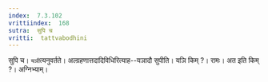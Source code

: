 ```yaml
---
index:  7.3.102
vrittiindex:  168
sutra:  सुपि च
vritti:  tattvabodhini 
---
```


सुपि च। `यञी`त्यनुवर्तते। अल्ग्रहणात्तदादिविधिरित्याह--यञादौ सुपीति। यञि किम् ?। रामः। अत इति किम् ?। अग्निभ्याम्।

